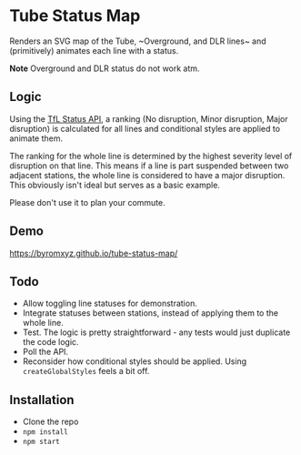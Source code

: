 # Tube Status Map
Renders an SVG map of the Tube, ~Overground, and DLR lines~ and (primitively) animates each line with a status.

**Note** Overground and DLR status do not work atm.

## Logic
Using the [TfL Status API](https://api.tfl.gov.uk/line/mode/tube/status), a ranking (No disruption, Minor disruption,
Major disruption) is calculated for all lines and conditional styles are applied to animate them.

The ranking for the whole line is determined by the highest severity level of disruption on that line. This means if a
line is part suspended between two adjacent stations, the whole line is considered to have a major disruption. This
obviously isn't ideal but serves as a basic example.

Please don't use it to plan your commute.

## Demo
https://byromxyz.github.io/tube-status-map/

## Todo
- Allow toggling line statuses for demonstration.
- Integrate statuses between stations, instead of applying them to the whole line.
- Test. The logic is pretty straightforward - any tests would just duplicate the code logic.
- Poll the API.
- Reconsider how conditional styles should be applied. Using `createGlobalStyles` feels a bit off.

## Installation
- Clone the repo
- `npm install`
- `npm start`
